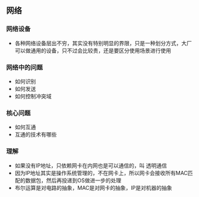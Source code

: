 ## 网络


### 网络设备
* 各种网络设备层出不穷，其实没有特别明显的界限，只是一种划分方式，大厂可以做通用的设备，只不过会比较贵，还是要区分使用场景进行使用



### 网络中的问题
* 如何识别
* 如何发送
* 如何控制冲突域


### 核心问题
* 如何互通
* 互通的技术有哪些


### 理解
* 如果没有IP地址，只依赖网卡在内网也是可以通信的，叫 透明通信
* 因为IP地址其实是操作系统管理的，不在网卡上，所以网卡会接收所有MAC匹配的数据包，然后再投递到OS做进一步的处理
* 布尔运算是对电路的抽象，MAC是对网卡的抽象，IP是对机器的抽象